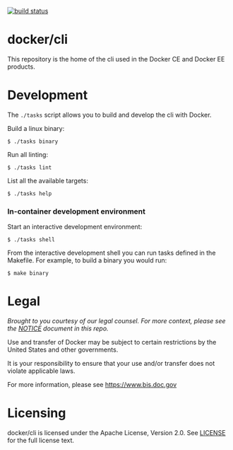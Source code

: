[![build status](https://circleci.com/gh/docker/cli.svg?style=shield)](https://circleci.com/gh/docker/cli/tree/master)

docker/cli
==========

This repository is the home of the cli used in the Docker CE and
Docker EE products.

Development
===========

The `./tasks` script allows you to build and develop the cli with Docker.

Build a linux binary:
```
$ ./tasks binary
```

Run all linting:
```
$ ./tasks lint
```

List all the available targets:

```
$ ./tasks help
```

### In-container development environment

Start an interactive development environment:

```
$ ./tasks shell
```

From the interactive development shell you can run tasks defined in the
Makefile. For example, to build a binary you would run:

```
$ make binary
```

Legal
=====
*Brought to you courtesy of our legal counsel. For more context,
please see the [NOTICE](https://github.com/docker/cli/blob/master/NOTICE) document in this repo.*

Use and transfer of Docker may be subject to certain restrictions by the
United States and other governments.

It is your responsibility to ensure that your use and/or transfer does not
violate applicable laws.

For more information, please see https://www.bis.doc.gov

Licensing
=========
docker/cli is licensed under the Apache License, Version 2.0. See
[LICENSE](https://github.com/docker/docker/blob/master/LICENSE) for the full
license text.
